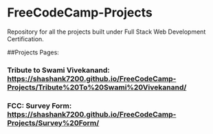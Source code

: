 # FreeCodeCamp-Projects
Repository for all the projects built under Full Stack Web Development Certification.

##Projects Pages:

### Tribute to Swami Vivekanand: https://shashank7200.github.io/FreeCodeCamp-Projects/Tribute%20To%20Swami%20Vivekanand/

### FCC: Survey Form: https://shashank7200.github.io/FreeCodeCamp-Projects/Survey%20Form/
